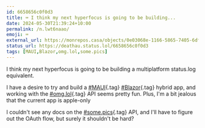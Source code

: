 ```yaml
---
id: 6658656c0f0d3
title: ⌨️ I think my next hyperfocus is going to be building...
date: 2024-05-30T21:39:24+10:00
permalink: /n.lwt6naao/
emoji: ⌨️
external_url: https://monrepos.casa/objects/0e03068e-1166-5865-7405-6df270227544
status_url: https://deathau.status.lol/6658656c0f0d3
tags: [MAUI,Blazor,omg.lol,some.pics]
---
```


I think my next hyperfocus is going to be building a multiplatform status.log equivalent.

I have a desire to try and build a [#MAUI](/tag/maui){.tag} [#Blazor](/tag/blazor){.tag} hybrid app, and working with the [#omg.lol](/tag/omg.lol){.tag} API seems pretty fun. Plus, I'm a bit jealous that the current app is apple-only

I couldn't see any docs on the [#some.pics](/tag/some){.tag} API, and I'll have to figure out the OAuth flow, but surely it shouldn't be hard?
